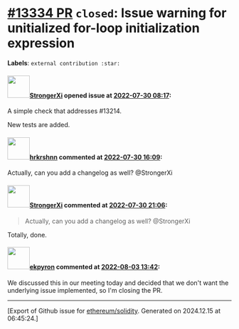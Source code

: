 # [\#13334 PR](https://github.com/ethereum/solidity/pull/13334) `closed`: Issue warning for unitialized for-loop initialization expression
**Labels**: `external contribution :star:`


#### <img src="https://avatars.githubusercontent.com/u/26714592?u=cd1f8307f1e76cb24500d3ce8cb06623023365e4&v=4" width="50">[StrongerXi](https://github.com/StrongerXi) opened issue at [2022-07-30 08:17](https://github.com/ethereum/solidity/pull/13334):

A simple check that addresses #13214.

New tests are added.

#### <img src="https://avatars.githubusercontent.com/u/13174375?u=52d702cb6bec53b561afa293cf9cd53ef7a63924&v=4" width="50">[hrkrshnn](https://github.com/hrkrshnn) commented at [2022-07-30 16:09](https://github.com/ethereum/solidity/pull/13334#issuecomment-1200244302):

Actually, can you add a changelog as well? @StrongerXi

#### <img src="https://avatars.githubusercontent.com/u/26714592?u=cd1f8307f1e76cb24500d3ce8cb06623023365e4&v=4" width="50">[StrongerXi](https://github.com/StrongerXi) commented at [2022-07-30 21:06](https://github.com/ethereum/solidity/pull/13334#issuecomment-1200293565):

> Actually, can you add a changelog as well? @StrongerXi

Totally, done.

#### <img src="https://avatars.githubusercontent.com/u/1347491?v=4" width="50">[ekpyron](https://github.com/ekpyron) commented at [2022-08-03 13:42](https://github.com/ethereum/solidity/pull/13334#issuecomment-1203967998):

We discussed this in our meeting today and decided that we don't want the underlying issue implemented, so I'm closing the PR.


-------------------------------------------------------------------------------



[Export of Github issue for [ethereum/solidity](https://github.com/ethereum/solidity). Generated on 2024.12.15 at 06:45:24.]
